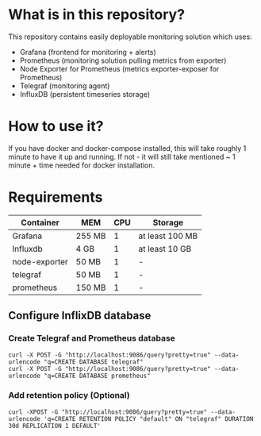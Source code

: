 # What is in this repository?

This repository contains easily deployable monitoring solution which uses:
 - Grafana (frontend for monitoring + alerts)
 - Prometheus (monitoring solution pulling metrics from exporter)
 - Node Exporter for Prometheus (metrics exporter-exposer for Prometheus)
 - Telegraf (monitoring agent)
 - InfluxDB (persistent timeseries storage)

# How to use it?

If you have docker and docker-compose installed, this will take roughly 1 minute to have it up and running.
If not - it will still take mentioned ~ 1 minute + time needed for docker installation.

# Requirements

|Container           |MEM         |CPU     |Storage        |
|--------------------|------------|--------|---------------|
|Grafana             |255 MB      |1       |at least 100 MB|
|Influxdb            |4   GB      |1       |at least 10  GB|
|node-exporter       |50  MB      |1       |-              |
|telegraf            |50  MB      |1       |-              |
|prometheus          |150 MB      |1       |-              |

## Configure InflixDB database
### Create Telegraf and Prometheus database
```
curl -X POST -G "http://localhost:9086/query?pretty=true" --data-urlencode "q=CREATE DATABASE telegraf"
curl -X POST -G "http://localhost:9086/query?pretty=true" --data-urlencode "q=CREATE DATABASE prometheus"
```

### Add retention policy (Optional)

```
curl -XPOST -G "http://localhost:9086/query?pretty=true" --data-urlencode 'q=CREATE RETENTION POLICY "default" ON "telegraf" DURATION 30d REPLICATION 1 DEFAULT'
```